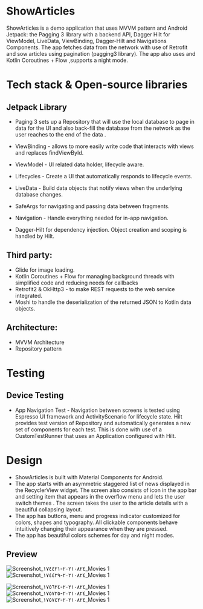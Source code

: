 # ShowArticles
ShowArticles is a demo application that uses MVVM pattern and Android Jetpack: the Pagging 3 library with a backend API, Dagger Hilt 
for ViewModel, LiveData, ViewBinding, Dagger-Hilt and Navigations Components. The app fetches data from the network with use of Retrofit and sow articles using pagination (pagging3 library). The app also uses and Kotlin Coroutines + Flow ,supports  a night mode.

# Tech stack & Open-source libraries
## Jetpack Library

* Paging 3 sets up a Repository that will use the local database to page in data for the UI and also back-fill the database from the network as the user reaches to the end of the data .

* ViewBinding - allows to more easily write code that interacts with views and replaces findViewById.

* ViewModel - UI related data holder, lifecycle aware.

* Lifecycles - Create a UI that automatically responds to lifecycle events.

* LiveData - Build data objects that notify views when the underlying database changes.

* SafeArgs for navigating and passing data between fragments.

* Navigation - Handle everything needed for in-app navigation.

* Dagger-Hilt for dependency injection. Object creation and scoping is handled by Hilt.

## Third party:
* Glide for image loading.
* Kotlin Coroutines + Flow for managing background threads with simplified code and reducing needs for callbacks
* Retrofit2 & OkHttp3 - to make REST requests to the web service integrated.
* Moshi to handle the deserialization of the returned JSON to Kotlin data objects.

## Architecture:
* MVVM Architecture
* Repository pattern

# Testing

## Device Testing
* App Navigation Test - Navigation between screens is tested using Espresso UI framework and ActivityScenario for lifecycle state. Hilt provides test version of Repository and automatically generates a new set of components for each test. This is done with use of a CustomTestRunner that uses an Application configured with Hilt. 
 

# Design
* ShowArticles is built with Material Components for Android.
* The app starts with an asymmetric staggered list of news displayed in the RecyclerView widget. The screen also consists of icon in the app bar and setting item that appears in the overflow menu and lets the user switch themes . The screen takes the user to the article details with a beautiful collapsing layout.
* The app has buttons, menu and progress indicator customized for colors, shapes and typography. All clickable components behave intuitively changing their appearance when they are pressed.
* The app has beautiful colors schemes for day and night modes.

## Preview

![Screenshot_٢٠٢١٠٨٢٤-١٧٤٤٢١_Movies 1](https://user-images.githubusercontent.com/51680060/130650358-0cf65554-6a20-477e-bda3-b22a19816710.jpg) ![Screenshot_٢٠٢١٠٨٢٤-١٧٤٤٢٩_Movies 1](https://user-images.githubusercontent.com/51680060/130663170-237380f0-d714-4ad1-a805-61478136ffbf.jpg)

![Screenshot_٢٠٢١٠٨٢٤-١٧٥٦٢٤_Movies 1](https://user-images.githubusercontent.com/51680060/130652657-e6e21216-e856-49d7-a4c3-27a127f21d83.jpg)
![Screenshot_٢٠٢١٠٨٢٤-١٧٥٧٢٥_Movies 1](https://user-images.githubusercontent.com/51680060/130653069-95ee4080-8ee6-4733-b337-2f35087bf9d4.jpg)
![Screenshot_٢٠٢١٠٨٢٤-١٧٥٧٤٢_Movies 1](https://user-images.githubusercontent.com/51680060/130651037-fc1a132a-eabb-4940-9961-958ef01f782b.jpg)

